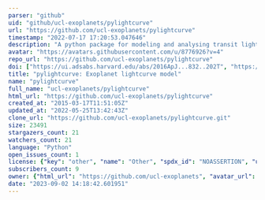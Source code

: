 ```yaml
---
parser: "github"
uid: "github/ucl-exoplanets/pylightcurve"
url: "https://github.com/ucl-exoplanets/pylightcurve"
timestamp: "2022-07-17 17:20:53.047646"
description: "A python package for modeling and analysing transit light-curves."
avatar: "https://avatars.githubusercontent.com/u/8776926?v=4"
repo_url: "https://github.com/ucl-exoplanets/pylightcurve"
doi: ["https://ui.adsabs.harvard.edu/abs/2016ApJ...832..202T", "https://ui.adsabs.harvard.edu/abs/2016ascl.soft12018T/abstract"]
title: "pylightcurve: Exoplanet lightcurve model"
name: "pylightcurve"
full_name: "ucl-exoplanets/pylightcurve"
html_url: "https://github.com/ucl-exoplanets/pylightcurve"
created_at: "2015-03-17T11:51:05Z"
updated_at: "2022-05-25T13:42:43Z"
clone_url: "https://github.com/ucl-exoplanets/pylightcurve.git"
size: 23491
stargazers_count: 21
watchers_count: 21
language: "Python"
open_issues_count: 1
license: {"key": "other", "name": "Other", "spdx_id": "NOASSERTION", "url": null, "node_id": "MDc6TGljZW5zZTA="}
subscribers_count: 9
owner: {"html_url": "https://github.com/ucl-exoplanets", "avatar_url": "https://avatars.githubusercontent.com/u/8776926?v=4", "login": "ucl-exoplanets", "type": "Organization"}
date: "2023-09-02 14:18:42.601951"
---
```

